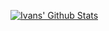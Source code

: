 [![Ivans' Github Stats](https://github-readme-stats.vercel.app/api?username=Ivann74&count_private=true&show_icons=true&include_all_commits=true&theme=vision-friendly-dark)](https://github.com/anuraghazra/github-readme-stats)

<!--
**Ivann74/Ivann74** is a ✨ _special_ ✨ repository because its `README.md` (this file) appears on your GitHub profile.

Here are some ideas to get you started:

- 🔭 I’m currently working on ...
- 🌱 I’m currently learning ...
- 👯 I’m looking to collaborate on ...
- 🤔 I’m looking for help with ...
- 💬 Ask me about ...
- 📫 How to reach me: ...
- 😄 Pronouns: ...
- ⚡ Fun fact: ...
-->
